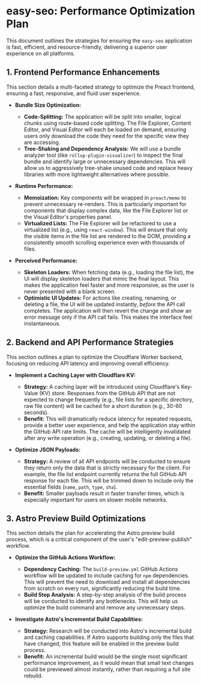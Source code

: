 # easy-seo: Performance Optimization Plan

This document outlines the strategies for ensuring the `easy-seo` application is fast, efficient, and resource-friendly, delivering a superior user experience on all platforms.

## 1. Frontend Performance Enhancements

This section details a multi-faceted strategy to optimize the Preact frontend, ensuring a fast, responsive, and fluid user experience.

*   **Bundle Size Optimization:**
    *   **Code-Splitting:** The application will be split into smaller, logical chunks using route-based code splitting. The File Explorer, Content Editor, and Visual Editor will each be loaded on demand, ensuring users only download the code they need for the specific view they are accessing.
    *   **Tree-Shaking and Dependency Analysis:** We will use a bundle analyzer tool (like `rollup-plugin-visualizer`) to inspect the final bundle and identify large or unnecessary dependencies. This will allow us to aggressively tree-shake unused code and replace heavy libraries with more lightweight alternatives where possible.

*   **Runtime Performance:**
    *   **Memoization:** Key components will be wrapped in `preact/memo` to prevent unnecessary re-renders. This is particularly important for components that display complex data, like the File Explorer list or the Visual Editor's properties panel.
    *   **Virtualized Lists:** The File Explorer will be refactored to use a virtualized list (e.g., using `react-window`). This will ensure that only the visible items in the file list are rendered to the DOM, providing a consistently smooth scrolling experience even with thousands of files.

*   **Perceived Performance:**
    *   **Skeleton Loaders:** When fetching data (e.g., loading the file list), the UI will display skeleton loaders that mimic the final layout. This makes the application feel faster and more responsive, as the user is never presented with a blank screen.
    *   **Optimistic UI Updates:** For actions like creating, renaming, or deleting a file, the UI will be updated instantly, *before* the API call completes. The application will then revert the change and show an error message only if the API call fails. This makes the interface feel instantaneous.

## 2. Backend and API Performance Strategies

This section outlines a plan to optimize the Cloudflare Worker backend, focusing on reducing API latency and improving overall efficiency.

*   **Implement a Caching Layer with Cloudflare KV:**
    *   **Strategy:** A caching layer will be introduced using Cloudflare's Key-Value (KV) store. Responses from the GitHub API that are not expected to change frequently (e.g., file lists for a specific directory, raw file content) will be cached for a short duration (e.g., 30-60 seconds).
    *   **Benefit:** This will dramatically reduce latency for repeated requests, provide a better user experience, and help the application stay within the GitHub API rate limits. The cache will be intelligently invalidated after any write operation (e.g., creating, updating, or deleting a file).

*   **Optimize JSON Payloads:**
    *   **Strategy:** A review of all API endpoints will be conducted to ensure they return only the data that is strictly necessary for the client. For example, the file list endpoint currently returns the full GitHub API response for each file. This will be trimmed down to include only the essential fields (`name`, `path`, `type`, `sha`).
    *   **Benefit:** Smaller payloads result in faster transfer times, which is especially important for users on slower mobile networks.

## 3. Astro Preview Build Optimizations

This section details the plan for accelerating the Astro preview build process, which is a critical component of the user's "edit-preview-publish" workflow.

*   **Optimize the GitHub Actions Workflow:**
    *   **Dependency Caching:** The `build-preview.yml` GitHub Actions workflow will be updated to include caching for `npm` dependencies. This will prevent the need to download and install all dependencies from scratch on every run, significantly reducing the build time.
    *   **Build Step Analysis:** A step-by-step analysis of the build process will be conducted to identify any bottlenecks. This will help us optimize the build command and remove any unnecessary steps.

*   **Investigate Astro's Incremental Build Capabilities:**
    *   **Strategy:** Research will be conducted into Astro's incremental build and caching capabilities. If Astro supports building only the files that have changed, this feature will be enabled in the preview build process.
    *   **Benefit:** An incremental build would be the single most significant performance improvement, as it would mean that small text changes could be previewed almost instantly, rather than requiring a full site rebuild.
